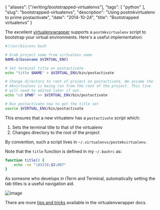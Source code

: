 {
    "aliases": ["/writing/bootstrapped-virtualenvs"],
    "tags": [
        "python"
    ],
    "slug": "bootstrapped-virtualenvs",
    "description": "Using postmkvirtualenv to prime postactivate",
    "date": "2014-10-24",
    "title": "Bootstrapped virtualenvs"
}

The excellent
[virtualenvwrapper](https://bitbucket.org/dhellmann/virtualenvwrapper..)
supports a `postmkvirtualenv` script to bootstrap your virtual
environments. Here's a useful implementation:

``` bash
#!/usr/bin/env bash

# Grab project name from virtualenv name
NAME=$(basename $VIRTUAL_ENV)

# Set terminal title on postactivate
echo "title $NAME" > $VIRTUAL_ENV/bin/postactivate

# Change directory to root of project on postactivate. We assume the
# mkvirtualenv is being run from the root of the project. This line 
# will need to edited later if not.
echo "cd $PWD" >> $VIRTUAL_ENV/bin/postactivate

# Run postactivate now to get the title set
source $VIRTUAL_ENV/bin/postactivate
```

This ensures that a new virtualenv has a `postactivate` script which:

1. Sets the terminal title to that of the virtualenv
2. Changes directory to the root of the project

By convention, such a script lives in `~/.virtualenvs/postmkvirtualenv`.

Note that the `title` function is defined in my `~/.bashrc` as:

``` bash
function title() {
    echo -ne "\033]0;$1\007"
}
```

As someone who develops in iTerm and Terminal, automatically setting the
tab titles is a useful navigation aid.

![image](/images/screenshots/terminal-titles.png)

There are more [tips and
tricks](http://virtualenvwrapper.readthedocs.org/en/latest/tips.html)
available in the virtualenvwrapper docs.
